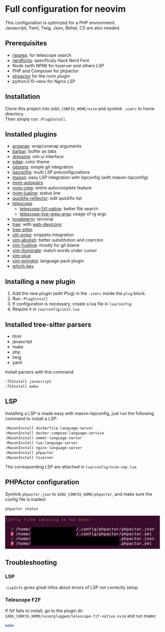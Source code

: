 # Full configuration for neovim

This configuration is optimized for a PHP environment.  
Javascript, Yaml, Twig, Json, Behat, CS are also needed.

## Prerequisites
- [ripgrep](https://github.com/BurntSushi/ripgrep): for telescope search
- [nerdfonts](https://www.nerdfonts.com/): specificaly Hack Nerd Font
- Node (with NPM) for tsserver and others LSP
- PHP and Composer for phpactor
- [phpactor](https://github.com/phpactor/phpactor) for the nvim plugin
- python3.10-venv for Nginx LSP

## Installation
Clone this project into `$XDG_CONFIG_HOME/nvim` and symlink `.vimrc` to home directory.  
Then simply run `:PlugInstall`.

## Installed plugins
- [argwrap](https://git.foosoft.net/alex/vim-argwrap.git): wrap/unwrap arguments
- [barbar](https://github.com/romgrk/barbar.nvim): buffer as tabs
- [dressing](https://github.com/stevearc/dressing.nvim): vim.ui interface
- [edge](https://github.com/sainnhe/edge): color theme
- [gitsigns](https://github.com/lewis6991/gitsigns.nvim): simple git integration
- [lspconfig](https://github.com/neovim/nvim-lspconfig): multi LSP preconfigurations
- [mason](https://github.com/williamboman/mason.nvim): easy LSP integration with lspconfig (with mason-lspconfig)
- [nvim-autopairs](https://github.com/windwp/nvim-autopairs)
- [nvim-cmp](https://github.com/hrsh7th/nvim-cmp): entire autocomplete feature
- [nvim-lualine](https://github.com/nvim-lualine/lualine.nvim): status line
- [quickfix-reflector](https://github.com/stefandtw/quickfix-reflector.vim): edit quickfix list
- [telescope](https://github.com/nvim-telescope/telescope.nvim)
  - [telescope-fzf-native](https://github.com/nvim-telescope/telescope-fzf-native.nvim): better file search
  - [telescope-live-grep-args](https://github.com/nvim-telescope/telescope-live-grep-args.nvim): usage of rg args
- [toggleterm](https://github.com/akinsho/toggleterm.nvim): terminal
- [tree](https://github.com/nvim-tree/nvim-tree.lua): with [web-devicons](https://github.com/nvim-tree/nvim-web-devicons)
- [tree-sitter](https://github.com/nvim-treesitter/nvim-treesitter)
- [ulti-snips](https://github.com/SirVer/ultisnips/): snippets integration
- [vim-abolish](https://github.com/tpope/vim-abolish): better substitution and coercion
- [vim-fugitive](https://github.com/tpope/vim-fugitive): mostly for git blame
- [vim-illuminate](https://github.com/RRethy/vim-illuminate): match words under cursor
- [vim-plug](https://github.com/junegunn/vim-plug)
- [vim-polyglot](https://github.com/sheerun/vim-polyglot): language pack plugin
- [which-key](https://github.com/folke/which-key.nvim)

## Installing a new plugin
1. Add the new plugin (with Plug) in the `.vimrc` inside the `plug` block.
2. Run `:PlugInstall`
3. If configuration is necessary, create a lua file in `lua/config`
4. Require it in `lua/config/init.lua`

## Installed tree-sitter parsers
- html
- javascript
- make
- php
- twig
- yaml

Install parsers with this command:
```vim
:TSInstall javascript
:TSInstall make
```

## LSP
Installing a LSP is made easy with mason-lspconfig, just run the following command to install a LSP:  
```vim
:MasonInstall dockerfile-language-server
:MasonInstall docker-compose-language-service
:MasonInstall emmet-language-server
:MasonInstall lua-language-server
:MasonInstall nginx-language-server
:MasonInstall phpactor
:MasonInstall tsserver
```

The corresponding LSP are attached in `lua/config/nvim-cmp.lua`.

## PHPActor configuration
Symlink `phpactor.json` to `$XDG_CONFIG_HOME/phpactor`, and make sure the config file is loaded:
```bash
phpactor status
```

![PHPActor status](docs/phpactor_status.jpg)

## Troubleshooting

### LSP
`:LspInfo` gives great infos about errors of LSP not correctly setup

### Telescope FZF
If fzf fails to install, go to the plugin dir `$XDG_CONFIG_HOME/nvim/plugged/telescope-fzf-native.nvim` and run make: 
```bash
make
```

